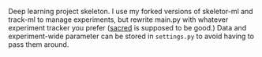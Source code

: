 Deep learning project skeleton. I use my forked versions of skeletor-ml and track-ml to manage experiments, but rewrite main.py with whatever experiment tracker you prefer ([sacred](https://github.com/IDSIA/sacred) is supposed to be good.) Data and experiment-wide parameter can be stored in `settings.py` to avoid having to pass them around.
